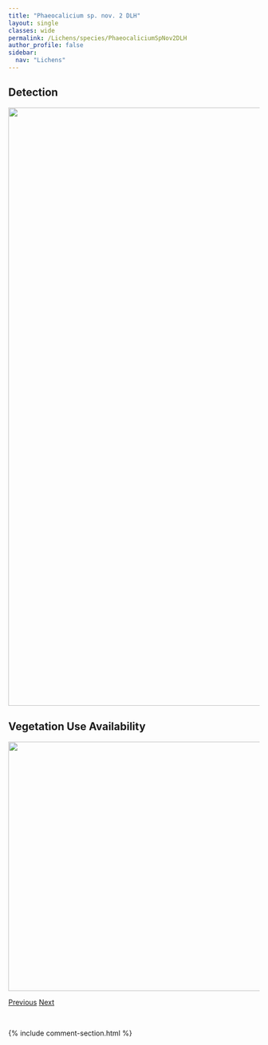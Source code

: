 ```yaml
---
title: "Phaeocalicium sp. nov. 2 DLH"
layout: single
classes: wide
permalink: /Lichens/species/PhaeocaliciumSpNov2DLH
author_profile: false
sidebar:
  nav: "Lichens"
---
```


<h2>Detection</h2>

<a href="https://drive.google.com/uc?export=view&id=1tes0GthBOC59vvwpGuz734OwwwsngZbT">
<img src="https://drive.google.com/uc?export=view&id=1tes0GthBOC59vvwpGuz734OwwwsngZbT" height = "1200" width = "800">
</a>


<h2>Vegetation Use Availability</h2>

<a href="https://drive.google.com/uc?export=view&id=1h8ElX8NHq0ozBN1_9ppnrQgHL_7MS3NQ">
<img src="https://drive.google.com/uc?export=view&id=1h8ElX8NHq0ozBN1_9ppnrQgHL_7MS3NQ" height = "500" width = "1000">
</a>


<a href="/DevelopmentWebsite/Lichens/species/PhaeocaliciumSpNov1DLH" class="pagination--pager" title="Phaeocalicium sp. nov. 1 DLH">Previous</a> <a href="/DevelopmentWebsite/Lichens/species/PhaeocaliciumSpNov3DLH" class="pagination--pager" title="Phaeocalicium sp. nov. 3 DLH">Next</a>

<p>&nbsp;</p>

{% include comment-section.html %}
